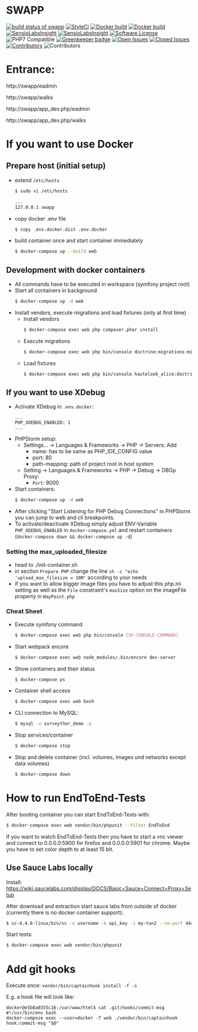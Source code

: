 SWAPP
========================

[![build status of swapp](https://img.shields.io/travis/knutschsoft/swapp/master?style=flat-square&logo=travis)](https://travis-ci.org/knutschsoft/swapp)
[![StyleCi](https://styleci.io/repos/34905820/shield?branch=master&style=plasti)](https://styleci.io/repos/34905820)
[![Docker build](https://img.shields.io/docker/automated/knutschsoft/swapp?style=flat-square)](https://hub.docker.com/r/knutschsoft/swapp)
[![Docker build](https://img.shields.io/docker/build/knutschsoft/swapp?style=flat-square)](https://hub.docker.com/r/knutschsoft/swapp)
[![SensioLabsInsight](https://img.shields.io/symfony/i/grade/09942345-a55b-410a-ab4c-809f382688d5?style=flat-square)](https://insight.sensiolabs.com/projects/09942345-a55b-410a-ab4c-809f382688d5)
[![SensioLabsInsight](https://img.shields.io/symfony/i/violations/09942345-a55b-410a-ab4c-809f382688d5?style=flat-square)](https://insight.sensiolabs.com/projects/09942345-a55b-410a-ab4c-809f382688d5)
[![Software License](https://img.shields.io/badge/license-MIT-brightgreen.svg?style=flat-square)](LICENSE)
![PHP7 Compatible](https://img.shields.io/travis/php-v/knutschsoft/swapp/master?style=flat-square)
[![Greenkeeper badge](https://badges.greenkeeper.io/knutschsoft/swapp.svg)](https://greenkeeper.io/)
[![Open Issues](https://img.shields.io/github/issues-raw/knutschsoft/swapp?style=flat-square)](https://github.com/knutschsoft/swapp/issues)
[![Closed Issues](https://img.shields.io/github/issues-closed-raw/knutschsoft/swapp?style=flat-square)](https://github.com/knutschsoft/swapp/issues?q=is%3Aissue+is%3Aclosed)
[![Contributors](https://img.shields.io/github/contributors/knutschsoft/swapp?style=flat-square)](https://github.com/knutschsoft/swapp/graphs/contributors)
![Contributors](https://img.shields.io/maintenance/yes/2020?style=flat-square)

# Entrance:

 http://swapp/eadmin

 http://swapp/walks

 http://swapp/app_dev.php/eadmin

 http://swapp/app_dev.php/walks

# If you want to use Docker

## Prepare host (initial setup)

* extend `/etc/hosts`
    ```bash
    $ sudo vi /etc/hosts 
  
    ...
    127.0.0.1 swapp
    ```
     
* copy docker .env file

    ```bash
    $ copy .env.docker.dist .env.docker 
    ```
    
* build container once and start container immediately

    ```bash
    $ docker-compose up --build web
    ```
    
## Development with docker containers

* All commands have to be executed in workspace (symfony project root)
* Start all containers in background
    ```bash
    $ docker-compose up -d web
    ```
* Install vendors, execute migrations and load fixtures (only at first time) 
    * Install vendors
        ```bash
        $ docker-compose exec web php composer.phar install
        ```
    * Execute migrations
        ```bash
        $ docker-compose exec web php bin/console doctrine:migrations:migrate -n
        ```
    * Load fixtures
        ```bash
        $ docker-compose exec web php bin/console hautelook_alice:doctrine:fixtures:load -n
        ```
## If you want to use XDebug

* Activate XDebug in `.env.docker`:
    ```
    ...
    PHP_XDEBUG_ENABLED: 1
    ...
    ```
* PHPStorm setup:
    * Settings... -> Languages & Frameworks -> PHP -> Servers: Add
        * name: has to be same as PHP_IDE_CONFIG value
        * port: 80
        * path-mapping: path of project root in host system 
    * Setting -> Languages & Frameworks -> PHP -> Debug -> DBGp Proxy:
        * `Port`: 9000
* Start containers:
    ```bash
    $ docker-compose up -d web
    ```
* After clicking "Start Listening for PHP Debug Connections" in PHPStorm you can jump to web and cli breakpoints.
* To activate/deactivate XDebug simply adjust ENV-Variable `PHP_XDEBUG_ENABLED` in `docker-compose.yml`
and restart containers (`docker-compose down && docker-compose up -d`) 

### Setting the max_uploaded_filesize

* head to ./init-container.sh
* in section `Prepare PHP` change the line
    `sh -c "echo 'upload_max_filesize = 10M'` according to your needs
* if you want to allow bigger image files you have to adjust this php.ini setting as well as the `File` constraint's `maxSize` option on the imageFile property in `WayPoint.php`
    
### Cheat Sheet

* Execute symfony command
    ```bash
    $ docker-compose exec web php bin/console [SF-CONSOLE-COMMAND]
    ```
* Start webpack encore
    ```bash
    $ docker-compose exec web node_modules/.bin/encore dev-server
    ```
* Show containers and their status
    ```bash
    $ docker-compose ps
    ```
* Container shell access
    ```bash
    $ docker-compose exec web bash
    ```
* CLI connection to MySQL:
    ```bash
    $ mysql -u surveythor_demo -p
    ```
* Stop services/container
    ```bash
    $ docker-compose stop
    ```
* Stop and delete container (incl. volumes, images und networks except data volumes)
    ```bash
    $ docker-compose down
    ```

How to run EndToEnd-Tests
==========================

After booting container you can start EndToEnd-Tests with:
```BASH
$ docker-compose exec web vendor/bin/phpunit --filter EndToEnd
```
If you want to watch EndToEnd-Tests then you have to start a vnc viewer and connect to 0.0.0.0:5900 for firefox 
and 0.0.0.0:5901 for chrome. Maybe you have to set color depth to at least 15 bit.

Use Sauce Labs locally
----------------------

Install:
https://wiki.saucelabs.com/display/DOCS/Basic+Sauce+Connect+Proxy+Setup

After download and extraction start sauce labs from outside of docker (currently there is no docker container support):
```BASH
$ sc-4.4.8-linux/bin/sc -u username -k api_key -i my-tun2 --se-port 4446
```

Start tests:
```BASH
$ docker-compose exec web vendor/bin/phpunit
```

Add git hooks
=============

Execute once:
```vendor/bin/captainhook install -f -s```

E.g. a hook file will look like:  
```
docker@e5b8a0355c16:/var/www/html$ cat .git/hooks/commit-msg
#!/usr/bin/env bash
docker-compose exec --user=docker -T web ./vendor/bin/captainhook hook:commit-msg "$@"

```
